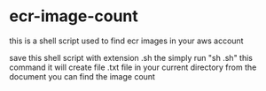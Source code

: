 # ecr-image-count
this is a shell script used to find ecr images in your aws account

save this shell script with extension <script-name>.sh
the simply run "sh <script-name>.sh" this command
it will create file .txt file in your current directory
from the document you can find the image count
